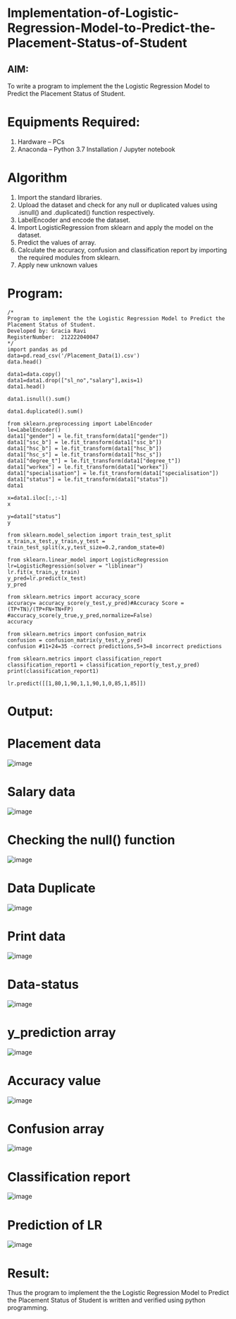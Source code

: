 # Implementation-of-Logistic-Regression-Model-to-Predict-the-Placement-Status-of-Student

## AIM:
To write a program to implement the the Logistic Regression Model to Predict the Placement Status of Student.
# Equipments Required:
1. Hardware – PCs
2. Anaconda – Python 3.7 Installation / Jupyter notebook

# Algorithm

1. Import the standard libraries.
2. Upload the dataset and check for any null or duplicated values using .isnull() and .duplicated() function respectively.
3. LabelEncoder and encode the dataset.
4. Import LogisticRegression from sklearn and apply the model on the dataset.
5. Predict the values of array.
6. Calculate the accuracy, confusion and classification report by importing the required modules from sklearn.
7. Apply new unknown values

# Program:
```
/*
Program to implement the the Logistic Regression Model to Predict the Placement Status of Student.
Developed by: Gracia Ravi
RegisterNumber:  212222040047
*/
import pandas as pd
data=pd.read_csv('/Placement_Data(1).csv')
data.head()

data1=data.copy()
data1=data1.drop(["sl_no","salary"],axis=1)
data1.head()

data1.isnull().sum()

data1.duplicated().sum()

from sklearn.preprocessing import LabelEncoder
le=LabelEncoder()
data1["gender"] = le.fit_transform(data1["gender"])
data1["ssc_b"] = le.fit_transform(data1["ssc_b"])
data1["hsc_b"] = le.fit_transform(data1["hsc_b"])
data1["hsc_s"] = le.fit_transform(data1["hsc_s"])
data1["degree_t"] = le.fit_transform(data1["degree_t"])
data1["workex"] = le.fit_transform(data1["workex"])
data1["specialisation"] = le.fit_transform(data1["specialisation"])
data1["status"] = le.fit_transform(data1["status"])
data1

x=data1.iloc[:,:-1]
x

y=data1["status"]
y

from sklearn.model_selection import train_test_split
x_train,x_test,y_train,y_test = train_test_split(x,y,test_size=0.2,random_state=0)

from sklearn.linear_model import LogisticRegression
lr=LogisticRegression(solver = "liblinear")
lr.fit(x_train,y_train)
y_pred=lr.predict(x_test)
y_pred

from sklearn.metrics import accuracy_score
accuracy= accuracy_score(y_test,y_pred)#Accuracy Score = (TP+TN)/(TP+FN+TN+FP)
#accuracy_score(y_true,y_pred,normalize=False)
accuracy

from sklearn.metrics import confusion_matrix
confusion = confusion_matrix(y_test,y_pred)
confusion #11+24=35 -correct predictions,5+3=8 incorrect predictions

from sklearn.metrics import classification_report
classification_report1 = classification_report(y_test,y_pred)
print(classification_report1)

lr.predict([[1,80,1,90,1,1,90,1,0,85,1,85]])
```
# Output:
# Placement data
![image](https://github.com/gracia55/Implementation-of-Logistic-Regression-Model-to-Predict-the-Placement-Status-of-Student/assets/129026838/7bdc3810-5c9b-4a4f-ad22-29d8dffc83a5)


# Salary data
![image](https://github.com/gracia55/Implementation-of-Logistic-Regression-Model-to-Predict-the-Placement-Status-of-Student/assets/129026838/b312edac-7a9d-47a4-98e6-c8c7cacc598e)


# Checking the null() function
![image](https://github.com/gracia55/Implementation-of-Logistic-Regression-Model-to-Predict-the-Placement-Status-of-Student/assets/129026838/ae7d4f72-fe46-4eda-a7f6-96a37841746f)


# Data Duplicate

![image](https://github.com/gracia55/Implementation-of-Logistic-Regression-Model-to-Predict-the-Placement-Status-of-Student/assets/129026838/cd7e7953-53cc-4952-bc29-79680c1b4ca7)


# Print data

![image](https://github.com/gracia55/Implementation-of-Logistic-Regression-Model-to-Predict-the-Placement-Status-of-Student/assets/129026838/075652d2-6bc5-4807-bb3a-4f94047483e5)


# Data-status

![image](https://github.com/gracia55/Implementation-of-Logistic-Regression-Model-to-Predict-the-Placement-Status-of-Student/assets/129026838/c58a55c8-df7d-4e32-ba69-c99222e4c382)


# y_prediction array

![image](https://github.com/gracia55/Implementation-of-Logistic-Regression-Model-to-Predict-the-Placement-Status-of-Student/assets/129026838/f1fb11c0-0da8-4e3d-9489-724fff8ca44e)


# Accuracy value

![image](https://github.com/gracia55/Implementation-of-Logistic-Regression-Model-to-Predict-the-Placement-Status-of-Student/assets/129026838/db9af4c2-95ff-4513-aef6-6dd11766505e)


# Confusion array

![image](https://github.com/gracia55/Implementation-of-Logistic-Regression-Model-to-Predict-the-Placement-Status-of-Student/assets/129026838/a2222a19-b841-426e-a176-853eb0d163dd)


# Classification report

![image](https://github.com/gracia55/Implementation-of-Logistic-Regression-Model-to-Predict-the-Placement-Status-of-Student/assets/129026838/2bddc10b-08c6-451b-82f3-f7e0b82f3102)


# Prediction of LR

![image](https://github.com/gracia55/Implementation-of-Logistic-Regression-Model-to-Predict-the-Placement-Status-of-Student/assets/129026838/3f17ccb6-2da7-4ab7-849e-edfcca3d3d20)


#  Result:
Thus the program to implement the the Logistic Regression Model to Predict the Placement Status of Student is written and verified using python programming.
